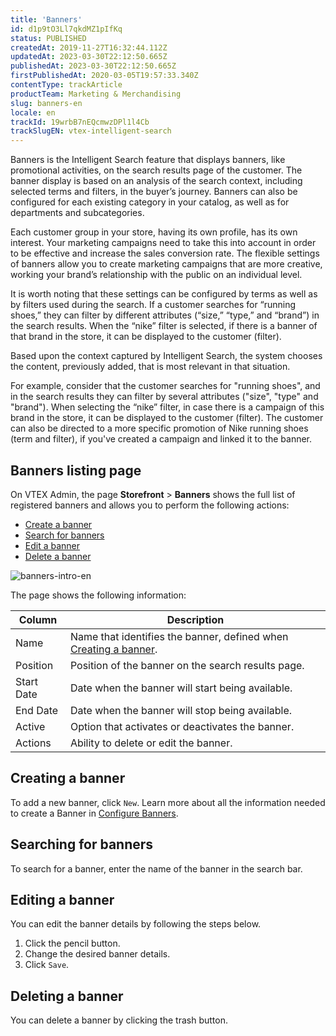 ```yaml
---
title: 'Banners'
id: d1p9tO3Ll7qkdMZ1pIfKq
status: PUBLISHED
createdAt: 2019-11-27T16:32:44.112Z
updatedAt: 2023-03-30T22:12:50.665Z
publishedAt: 2023-03-30T22:12:50.665Z
firstPublishedAt: 2020-03-05T19:57:33.340Z
contentType: trackArticle
productTeam: Marketing & Merchandising
slug: banners-en
locale: en
trackId: 19wrbB7nEQcmwzDPl1l4Cb
trackSlugEN: vtex-intelligent-search
---
```


Banners is the Intelligent Search feature that displays banners, like promotional activities, on the search results page of the customer. The banner display is based on an analysis of the search context, including selected terms and filters, in the buyer’s journey. Banners can also be configured for each existing category in your catalog, as well as for departments and subcategories.

Each customer group in your store, having its own profile, has its own interest. Your marketing campaigns need to take this into account in order to be effective and increase the sales conversion rate. The flexible settings of banners allow you to create marketing campaigns that are more creative, working your brand’s relationship with the public on an individual level.

It is worth noting that these settings can be configured by terms as well as by filters used during the search. If a customer searches for “running shoes,” they can filter by different attributes (“size,” “type,” and “brand”) in the search results. When the “nike” filter is selected, if there is a banner of that brand in the store, it can be displayed to the customer (filter).

Based upon the context captured by Intelligent Search, the system chooses the content, previously added, that is most relevant in that situation.

For example, consider that the customer searches for "running shoes", and in the search results they can filter by several attributes ("size", "type" and "brand"). When selecting the “nike” filter, in case there is a campaign of this brand in the store, it can be displayed to the customer (filter). The customer can also be directed to a more specific promotion of Nike running shoes (term and filter), if you've created a campaign and linked it to the banner.

## Banners listing page

On VTEX Admin, the page **Storefront** > **Banners** shows the full list of registered banners and allows you to perform the following actions:

* [Create a banner](#creating-a-banner)
* [Search for banners](#searching-a-banner)
* [Edit a banner](#editing-a-banner)
* [Delete a banner](#deleting-a-banner) 

![banners-intro-en](//images.ctfassets.net/alneenqid6w5/1MDMMN6lidEIiDwaDalvNU/cfc3d93dba914a7a22961741c637c8a7/image.png)

The page shows the following information:

| Column     | Description                      |
| ---------- | ------------------------------------------------------------------------------------------------------------------------------------------------------------------------------- |
| Name       | Name that identifies the banner, defined when [Creating a banner](#creating-a-banner). |
| Position   | Position of the banner on the search results page.                                                                                                                              |
| Start Date | Date when the banner will start being available.                                                                                                                                |
| End Date   | Date when the banner will stop being available.                                                                                                                                 |
| Active     | Option that activates or deactivates the banner.                                                                                                                                |
| Actions    | Ability to delete or edit the banner.                                                                                                                                           |

## Creating a banner

To add a new banner, click `New`. Learn more about all the information needed to create a Banner in [Configure Banners](https://help.vtex.com/en/tracks/vtex-intelligent-search--19wrbB7nEQcmwzDPl1l4Cb/4ViKEivLJtJsvpaW0aqIQ5).

## Searching for banners

To search for a banner, enter the name of the banner in the search bar.

## Editing a banner

You can edit the banner details by following the steps below.

1. Click the pencil <i class="fas-solid fa-pencil"></i> button.
2. Change the desired banner details.
3. Click `Save`.

## Deleting a banner

You can delete a banner by clicking the trash <i class="fas-solid fa-trash-can"></i> button.

